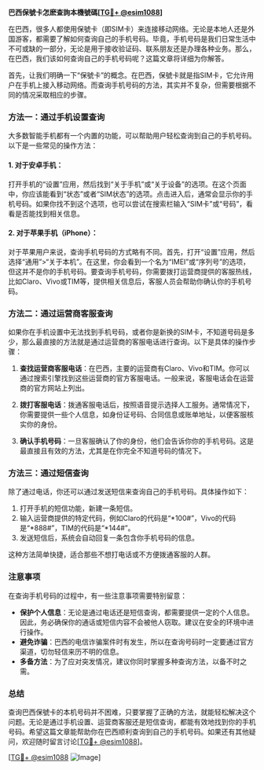 **巴西保號卡怎麽查詢本機號碼[[TG💪+ @esim1088](https://t.me/s/esim1088)]**

在巴西，很多人都使用保號卡（即SIM卡）来连接移动网络。无论是本地人还是外国游客，都需要了解如何查询自己的手机号码。毕竟，手机号码是我们日常生活中不可或缺的一部分，无论是用于接收验证码、联系朋友还是办理各种业务。那么，在巴西，我们该如何查询自己的手机号码呢？这篇文章将详细为你解答。

首先，让我们明确一下“保號卡”的概念。在巴西，保號卡就是指SIM卡，它允许用户在手机上接入移动网络。而查询手机号码的方法，其实并不复杂，但需要根据不同的情况采取相应的步骤。

### 方法一：通过手机设置查询

大多数智能手机都有一个内置的功能，可以帮助用户轻松查询到自己的手机号码。以下是一些常见的操作方法：

#### 1. 对于安卓手机：
打开手机的“设置”应用，然后找到“关于手机”或“关于设备”的选项。在这个页面中，你应该能看到“状态”或者“SIM状态”的选项。点击进入后，通常会显示你的手机号码。如果你找不到这个选项，也可以尝试在搜索栏输入“SIM卡”或“号码”，看看是否能找到相关信息。

#### 2. 对于苹果手机（iPhone）：
对于苹果用户来说，查询手机号码的方式略有不同。首先，打开“设置”应用，然后选择“通用”>“关于本机”。在这里，你会看到一个名为“IMEI”或“序列号”的选项，但这并不是你的手机号码。要查询手机号码，你需要拨打运营商提供的客服热线，比如Claro、Vivo或TIM等，提供相关信息后，客服人员会帮助你确认你的手机号码。

### 方法二：通过运营商客服查询

如果你在手机设置中无法找到手机号码，或者你是新换的SIM卡，不知道号码是多少，那么最直接的方法就是通过运营商的客服电话进行查询。以下是具体的操作步骤：

1. **查找运营商客服电话**：在巴西，主要的运营商有Claro、Vivo和TIM。你可以通过搜索引擎找到这些运营商的官方客服电话。一般来说，客服电话会在运营商的官方网站上列出。

2. **拨打客服电话**：拨通客服电话后，按照语音提示选择人工服务。通常情况下，你需要提供一些个人信息，如身份证号码、合同信息或账单地址，以便客服核实你的身份。

3. **确认手机号码**：一旦客服确认了你的身份，他们会告诉你你的手机号码。这是最直接且有效的方法，尤其是在你完全不知道号码的情况下。

### 方法三：通过短信查询

除了通过电话，你还可以通过发送短信来查询自己的手机号码。具体操作如下：

1. 打开手机的短信功能，新建一条短信。
2. 输入运营商提供的特定代码，例如Claro的代码是“*100#”，Vivo的代码是“*888#”，TIM的代码是“*144#”。
3. 发送短信后，系统会自动回复一条包含你手机号码的信息。

这种方法简单快捷，适合那些不想打电话或不方便拨通客服的人群。

### 注意事项

在查询手机号码的过程中，有一些注意事项需要特别留意：

- **保护个人信息**：无论是通过电话还是短信查询，都需要提供一定的个人信息。因此，务必确保你的通话或短信内容不会被他人窃取。建议在安全的环境中进行操作。
- **避免诈骗**：巴西的电信诈骗案件时有发生，所以在查询号码时一定要通过官方渠道，切勿轻信来历不明的信息。
- **多备方法**：为了应对突发情况，建议你同时掌握多种查询方法，以备不时之需。

### 总结

查询巴西保號卡的本机号码并不困难，只要掌握了正确的方法，就能轻松解决这个问题。无论是通过手机设置、运营商客服还是短信查询，都能有效地找到你的手机号码。希望这篇文章能帮助你在巴西顺利查询到自己的手机号码。如果还有其他疑问，欢迎随时留言讨论[[TG💪+ @esim1088](https://t.me/s/esim1088)]。

[[TG💪+ @esim1088](https://t.me/s/esim1088) ![Image](https://i.postimg.cc/4NQfJmqS/Snipaste-2025-05-13-00-14-12.png)]